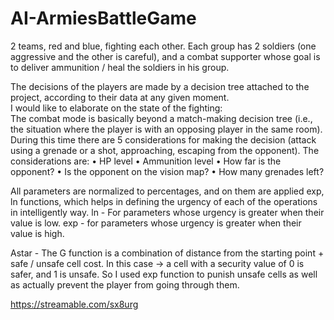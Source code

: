 # AI-ArmiesBattleGame

2 teams, red and blue, fighting each other.
Each group has 2 soldiers (one aggressive and the other is careful), and a combat supporter whose goal is to deliver ammunition / heal the soldiers in his group.

The decisions of the players are made by a decision tree attached to the project, according to their data at any given moment.  
I would like to elaborate on the state of the fighting:  
The combat mode is basically beyond a match-making decision tree (i.e., the situation where the player is with an opposing player in the same room).
During this time there are 5 considerations for making the decision (attack using a grenade or a shot, approaching, escaping from the opponent).
The considerations are:
•	HP level
• Ammunition level
• How far is the opponent?
• Is the opponent on the vision map?
• How many grenades left?

All parameters are normalized to percentages, and on them are applied exp, ln functions, which helps in defining the urgency of each of the operations in intelligently way.
ln - For parameters whose urgency is greater when their value is low.
exp - for parameters whose urgency is greater when their value is high.

Astar - The G function is a combination of distance from the starting point + safe / unsafe cell cost.
In this case -> a cell with a security value of 0 is safer, and 1 is unsafe.
So I used exp function to punish unsafe cells as well as actually prevent the player from going through them.

https://streamable.com/sx8urg

